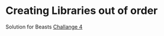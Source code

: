 # Creating Libraries out of order

Solution for Beasts <a href= "https://github.com/gordonmzhu/beasts/issues/3"> Challange 4 </a>
